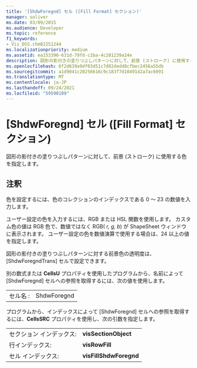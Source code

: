 ```yaml
---
title: '[ShdwForegnd] セル ([Fill Format] セクション)'
manager: soliver
ms.date: 03/09/2015
ms.audience: Developer
ms.topic: reference
f1_keywords:
- Vis_DSS.chm82251244
ms.localizationpriority: medium
ms.assetid: ea153390-631d-79fd-c1ba-4c281239a24e
description: 図形の影付きの塗りつぶしパターンに対して、前景 (ストローク) に使用する色を指定します。
ms.openlocfilehash: 6f2d639a9df03d51c7d82dedd8cfbec2456a55db
ms.sourcegitcommit: a1d9041c20256616c9c183f7d1049142a7ac6991
ms.translationtype: MT
ms.contentlocale: ja-JP
ms.lasthandoff: 09/24/2021
ms.locfileid: "59598109"
---
```

# <a name="shdwforegnd-cell-fill-format-section"></a>[ShdwForegnd] セル ([Fill Format] セクション)

図形の影付きの塗りつぶしパターンに対して、前景 (ストローク) に使用する色を指定します。
  
## <a name="remarks"></a>注釈

色を設定するには、色のコレクションのインデックスである 0 ～ 23 の数値を入力します。
  
ユーザー設定の色を入力するには、RGB または HSL 関数を使用します。 カスタム色の値は RGB 色で、数値ではなく RGB( *r, g, b*) が ShapeSheet ウィンドウに表示されます。 ユーザー設定の色を数値演算で使用する場合は、24 以上の値を指定します。 
  
図形の影付きの塗りつぶしパターンに対する前景色の透明度は、[ShdwForegndTrans] セルで設定できます。
  
別の数式または **CellsU** プロパティを使用したプログラムから、名前によって [ShdwForegnd] セルへの参照を取得するには、次の値を使用します。 
  
|||
|:-----|:-----|
| セル名 :  <br/> | ShdwForegnd  <br/> |
   
プログラムから、インデックスによって [ShdwForegnd] セルへの参照を取得するには、**CellsSRC** プロパティを使用し、次の引数を指定します。 
  
|||
|:-----|:-----|
| セクション インデックス:  <br/> |**visSectionObject** <br/> |
| 行インデックス:  <br/> |**visRowFill** <br/> |
| セル インデックス:  <br/> |**visFillShdwForegnd** <br/> |
   

